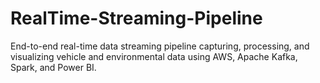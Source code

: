 # RealTime-Streaming-Pipeline
 End-to-end real-time data streaming pipeline capturing, processing, and visualizing vehicle and environmental data using AWS, Apache Kafka, Spark, and Power BI.

